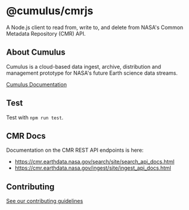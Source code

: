 # @cumulus/cmrjs

A Node.js client to read from, write to, and delete from NASA's Common Metadata Repository (CMR) API.

## About Cumulus

Cumulus is a cloud-based data ingest, archive, distribution and management prototype for NASA's future Earth science data streams.

[Cumulus Documentation](https://nasa.github.io/cumulus)

## Test

Test with `npm run test`.

## CMR Docs

Documentation on the CMR REST API endpoints is here:

- https://cmr.earthdata.nasa.gov/search/site/search_api_docs.html
- https://cmr.earthdata.nasa.gov/ingest/site/ingest_api_docs.html


## Contributing

[See our contributing guidelines](https://github.com/nasa/cumulus/blob/master/CONTRIBUTING.md)
